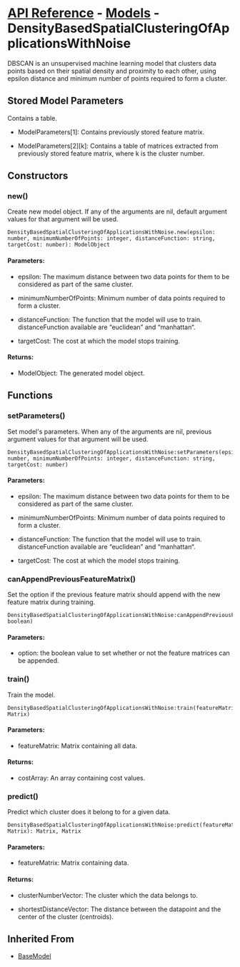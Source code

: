 # [API Reference](../../API.md) - [Models](../Models.md) - DensityBasedSpatialClusteringOfApplicationsWithNoise

DBSCAN is an unsupervised machine learning model that clusters data points based on their spatial density and proximity to each other, using epsilon distance and minimum number of points required to form a cluster.

## Stored Model Parameters

Contains a table.  

* ModelParameters[1]: Contains previously stored feature matrix.

* ModelParameters[2][k]: Contains a table of matrices extracted from previously stored feature matrix, where k is the cluster number.

## Constructors

### new()

Create new model object. If any of the arguments are nil, default argument values for that argument will be used.

```
DensityBasedSpatialClusteringOfApplicationsWithNoise.new(epsilon: number, minimumNumberOfPoints: integer, distanceFunction: string, targetCost: number): ModelObject
```

#### Parameters:

* epsilon: The maximum distance between two data points for them to be considered as part of the same cluster.

* minimumNumberOfPoints: Minimum number of data points required to form a cluster.

* distanceFunction: The function that the model will use to train. distanceFunction available are “euclidean” and “manhattan“.

* targetCost: The cost at which the model stops training.

#### Returns:

* ModelObject: The generated model object.

## Functions

### setParameters()

Set model's parameters. When any of the arguments are nil, previous argument values for that argument will be used.

```
DensityBasedSpatialClusteringOfApplicationsWithNoise:setParameters(epsilon: number, minimumNumberOfPoints: integer, distanceFunction: string, targetCost: number)
```

#### Parameters:

* epsilon: The maximum distance between two data points for them to be considered as part of the same cluster.

* minimumNumberOfPoints: Minimum number of data points required to form a cluster.

* distanceFunction: The function that the model will use to train. distanceFunction available are “euclidean” and “manhattan“.

* targetCost: The cost at which the model stops training.

### canAppendPreviousFeatureMatrix()

Set the option if the previous feature matrix should append with the new feature matrix during training.

```
DensityBasedSpatialClusteringOfApplicationsWithNoise:canAppendPreviousFeatureMatrix(option: boolean)
```

#### Parameters:

* option: the boolean value to set whether or not the feature matrices can be appended.

### train()

Train the model.

```
DensityBasedSpatialClusteringOfApplicationsWithNoise:train(featureMatrix: Matrix)
```

#### Parameters:

* featureMatrix: Matrix containing all data.

#### Returns:

* costArray: An array containing cost values.

### predict()

Predict which cluster does it belong to for a given data.

```
DensityBasedSpatialClusteringOfApplicationsWithNoise:predict(featureMatrix: Matrix): Matrix, Matrix
```

#### Parameters:

* featureMatrix: Matrix containing data.

#### Returns:

* clusterNumberVector: The cluster which the data belongs to.

* shortestDistanceVector: The distance between the datapoint and the center of the cluster (centroids).

## Inherited From

* [BaseModel](BaseModel.md)
